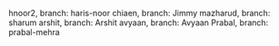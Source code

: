 hnoor2, branch: haris-noor
chiaen, branch: Jimmy
mazharud, branch: sharum
arshit, branch: Arshit
avyaan, branch: Avyaan
Prabal, branch: prabal-mehra
